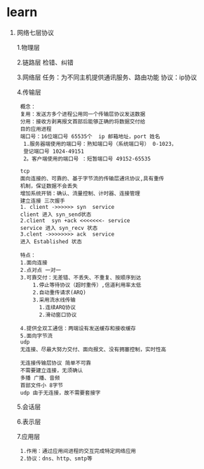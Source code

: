 # learn
1. 网络七层协议


    1.物理层
    
    2.链路层
        检错、纠错
    
    3.网络层
     任务：为不同主机提供通讯服务、路由功能
     协议：ip协议
    
    4.传输层
    
        概念：
        复用：发送方多个进程公用同一个传输层协议发送数据
        分用：接收方剥离报文首部后能够正确的将数据交付给
        目的应用进程
        端口号：16位端口号 65535个  ip 邮箱地址，port 姓名
         1.服务器端使用的端口号：熟知端口号（系统端口号） 0-1023，
         登记端口号 1024-49151
         2。客户端使用的端口号 ：短暂端口号 49152-65535
    
        tcp
        面向连接的、可靠的、基于字节流的传输层通讯协议,具有重传
        机制，保证数据不会丢失
        增加系统开销：确认、流量控制、计时器、连接管理
        建立连接 三次握手 
        1. client ->>>>>> syn  service
        client 进入 syn_send状态
        2.client  syn +ack <<<<<<<- service
        service 进入 syn_recv 状态
        3.clent ->>>>>>>> ack  service
        进入 Established 状态
        
        特点：
        1.面向连接
        2.点对点 一对一
        3.可靠交付：无差错、不丢失、不重复、按顺序到达
            1.停止等待协议（超时重传）,信道利用率太低 
            2.自动重传请求(ARQ)
            3.采用流水线传输
              1.连续ARQ协议
              2.滑动窗口协议
                
        4.提供全双工通信：两端设有发送缓存和接收缓存
        5.面向字节流
        udp
        无连接、尽最大努力交付、面向报文、没有拥塞控制，实时性高
        
        无连接传输层协议 简单不可靠
        不需要建立连接，无须确认
        多播 广播、音频
        首部文件小 8字节
        udp 由于无连接，故不需要套接字
    
    5.会话层
    
    6.表示层
    
    7.应用层
    
        1.作用：通过应用间进程的交互完成特定网络应用
        2.协议：dns、http、smtp等
